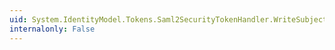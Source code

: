 ```yaml
---
uid: System.IdentityModel.Tokens.Saml2SecurityTokenHandler.WriteSubjectConfirmationData(System.Xml.XmlWriter,System.IdentityModel.Tokens.Saml2SubjectConfirmationData)
internalonly: False
---
```

